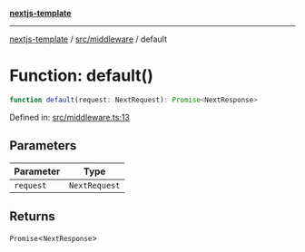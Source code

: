 [**nextjs-template**](README.md)

---

[nextjs-template](README.md) / [src/middleware](src.middleware.md) / default

# Function: default()

```ts
function default(request: NextRequest): Promise<NextResponse>
```

Defined in: [src/middleware.ts:13](https://github.com/mariolim96/Easy-Check-In/blob/e840a4393cceae48bed5204292fc61d73f9f5dbb/src/middleware.ts#L13)

## Parameters

| Parameter | Type          |
| --------- | ------------- |
| `request` | `NextRequest` |

## Returns

`Promise`\<`NextResponse`\>
